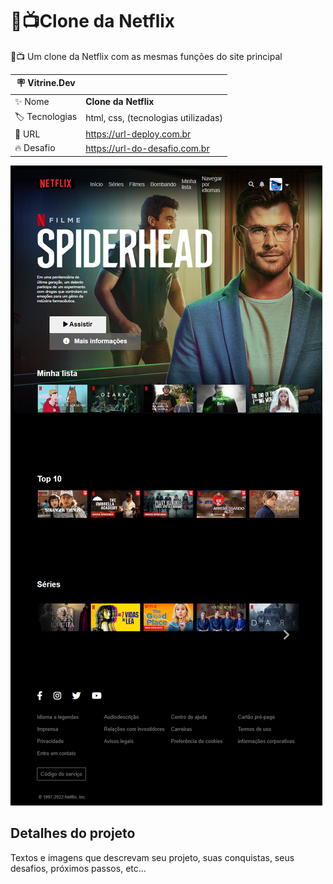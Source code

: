 # 🎥📺Clone da Netflix

🎥📺 Um clone da Netflix com as mesmas funções do site principal

| :placard: Vitrine.Dev |     |
| -------------  | --- |
| :sparkles: Nome        | **Clone da Netflix**
| :label: Tecnologias | html, css, (tecnologias utilizadas)
| :rocket: URL         | https://url-deploy.com.br
| :fire: Desafio     | https://url-do-desafio.com.br

<!-- Inserir imagem com a #vitrinedev ao final do link -->
![](https://github.com/arthurvicttor/clone-netflix/blob/main/clone-netflix-sooty-pi.vercel.app_%20(1).png#vitrinedev)

## Detalhes do projeto

Textos e imagens que descrevam seu projeto, suas conquistas, seus desafios, próximos passos, etc...
